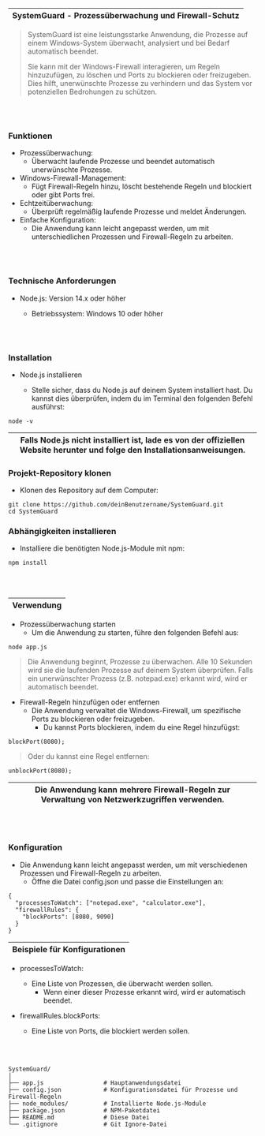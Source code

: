 |SystemGuard - Prozessüberwachung und Firewall-Schutz|
|---|

> SystemGuard ist eine leistungsstarke Anwendung, die Prozesse auf einem Windows-System überwacht, analysiert und bei Bedarf automatisch beendet. <p>
> Sie kann mit der Windows-Firewall interagieren, um Regeln hinzuzufügen, zu löschen und Ports zu blockieren oder freizugeben. Dies hilft, unerwünschte Prozesse zu verhindern und das System vor potenziellen Bedrohungen zu schützen.

<br><br>

### Funktionen
- Prozessüberwachung:
  - Überwacht laufende Prozesse und beendet automatisch unerwünschte Prozesse.
- Windows-Firewall-Management:
  - Fügt Firewall-Regeln hinzu, löscht bestehende Regeln und blockiert oder gibt Ports frei.
- Echtzeitüberwachung:
  - Überprüft regelmäßig laufende Prozesse und meldet Änderungen.
- Einfache Konfiguration:
  - Die Anwendung kann leicht angepasst werden, um mit unterschiedlichen Prozessen und Firewall-Regeln zu arbeiten.

<br><br>
 
### Technische Anforderungen
- Node.js: Version 14.x oder höher <p>
  - Betriebssystem: Windows 10 oder höher


<br><br>

### Installation
- Node.js installieren <p>
  - Stelle sicher, dass du Node.js auf deinem System installiert hast. Du kannst dies überprüfen, indem du im Terminal den folgenden Befehl ausführst:

```yarn
node -v
```
|Falls Node.js nicht installiert ist, lade es von der offiziellen Website herunter und folge den Installationsanweisungen.|
|---|

### Projekt-Repository klonen
- Klonen des Repository auf dem Computer:

```yarn
git clone https://github.com/deinBenutzername/SystemGuard.git
cd SystemGuard
```

### Abhängigkeiten installieren
- Installiere die benötigten Node.js-Module mit npm:

```yarn
npm install
``` 

<br><br>

|Verwendung|
|---|
- Prozessüberwachung starten
  - Um die Anwendung zu starten, führe den folgenden Befehl aus:

 ```yarn
node app.js
```

> Die Anwendung beginnt, Prozesse zu überwachen.
> Alle 10 Sekunden wird sie die laufenden Prozesse auf deinem System überprüfen.
> Falls ein unerwünschter Prozess (z.B. notepad.exe) erkannt wird, wird er automatisch beendet.
- Firewall-Regeln hinzufügen oder entfernen
  - Die Anwendung verwaltet die Windows-Firewall, um spezifische Ports zu blockieren oder freizugeben.
    - Du kannst Ports blockieren, indem du eine Regel hinzufügst:

```yarn
blockPort(8080);
```

> Oder du kannst eine Regel entfernen:

```yarn
unblockPort(8080);
```

|Die Anwendung kann mehrere Firewall-Regeln zur Verwaltung von Netzwerkzugriffen verwenden.|
|---|

<br><br>

### Konfiguration
- Die Anwendung kann leicht angepasst werden, um mit verschiedenen Prozessen und Firewall-Regeln zu arbeiten. 
  - Öffne die Datei config.json und passe die Einstellungen an:
 
```yarn
{
  "processesToWatch": ["notepad.exe", "calculator.exe"],
  "firewallRules": {
    "blockPorts": [8080, 9090]
  }
}
```

|Beispiele für Konfigurationen|
|---|
- processesToWatch:
  - Eine Liste von Prozessen, die überwacht werden sollen.
    - Wenn einer dieser Prozesse erkannt wird, wird er automatisch beendet.

- firewallRules.blockPorts:
  - Eine Liste von Ports, die blockiert werden sollen.
 
<br><br>

```yarn
SystemGuard/
│
├── app.js                 # Hauptanwendungsdatei
├── config.json            # Konfigurationsdatei für Prozesse und Firewall-Regeln
├── node_modules/          # Installierte Node.js-Module
├── package.json           # NPM-Paketdatei
├── README.md              # Diese Datei
└── .gitignore             # Git Ignore-Datei
```
